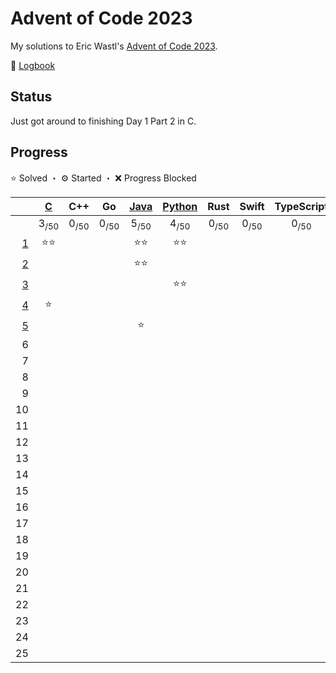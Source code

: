 # Advent of Code 2023

My solutions to Eric Wastl's [Advent of Code 2023](https://adventofcode.com/2023).

📝 [Logbook](logbook/README.md)

## Status

Just got around to finishing Day 1 Part 2 in C.

## Progress

⭐️ Solved ・ ⚙️ Started ・ ❌ Progress Blocked

| | [C](/aoc23c/) | C++ | Go | [Java](/aoc23java/) | [Python](/aoc23py/) | Rust | Swift | TypeScript |
|--:|:-:|:-:|:-:|:-:|:-:|:-:|:-:|:-:|
| | 3<sub>/50</sub> | 0<sub>/50</sub> | 0<sub>/50</sub> | 5<sub>/50</sub> | 4<sub>/50</sub> | 0<sub>/50</sub> | 0<sub>/50</sub> | 0<sub>/50</sub> |
|  [1](logbook/day01.md) | ⭐️⭐️ | | | ⭐️⭐️ | ⭐️⭐️ | | | |
|  [2](logbook/day02.md) | | | | ⭐️⭐️ | | | | |
|  [3](logbook/day03.md) | | | | | ⭐️⭐️ | | | |
|  [4](logbook/day04.md) | ⭐️ | | | | | | | |
|  [5](logbook/day05.md) | | | | ⭐️ | | | | |
|  6 | | | | | | | | |
|  7 | | | | | | | | |
|  8 | | | | | | | | |
|  9 | | | | | | | | |
| 10 | | | | | | | | |
| 11 | | | | | | | | |
| 12 | | | | | | | | |
| 13 | | | | | | | | |
| 14 | | | | | | | | |
| 15 | | | | | | | | |
| 16 | | | | | | | | |
| 17 | | | | | | | | |
| 18 | | | | | | | | |
| 19 | | | | | | | | |
| 20 | | | | | | | | |
| 21 | | | | | | | | |
| 22 | | | | | | | | |
| 23 | | | | | | | | |
| 24 | | | | | | | | |
| 25 | | | | | | | | |
